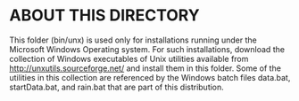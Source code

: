 ABOUT THIS DIRECTORY
====================

This folder (bin/unx) is used only for installations running under the Microsoft Windows Operating system.  For such installations, download the collection of Windows executables of Unix utilities available from <http://unxutils.sourceforge.net/> and install them in this folder.  Some of the utilities in this collection are referenced by the Windows batch files data.bat, startData.bat, and rain.bat that are part of this distribution.